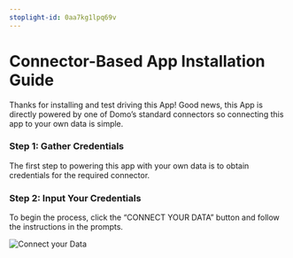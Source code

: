 ```yaml
---
stoplight-id: 0aa7kg1lpq69v
---
```


# Connector-Based App Installation Guide

Thanks for installing and test driving this App! Good news, this App is directly powered by one of Domo’s standard connectors so connecting this app to your own data is simple.

### Step 1: Gather Credentials

The first step to powering this app with your own data is to obtain credentials for the required connector.

### Step 2: Input Your Credentials

To begin the process, click the “CONNECT YOUR DATA” button and follow the instructions in the prompts.

![Connect your Data](https://s3.amazonaws.com/development.domo.com/wp-content/uploads/2016/03/14155707/Screen-Shot-2016-03-14-at-3.52.48-PM1.png)
